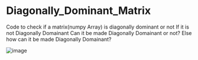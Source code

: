 # Diagonally_Dominant_Matrix
Code to check if a matrix(numpy Array) is diagonally dominant or not 
If it is not Diagonally Domainant 
  Can it be made Diagonally Domainant or not?
  Else how can it be made Diagonally Domainant?
  
  
  ![image](https://user-images.githubusercontent.com/93789482/164519542-cc8698d1-18e8-43d1-9d43-f3166702077f.png)

